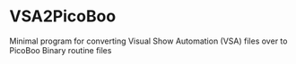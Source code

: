 # VSA2PicoBoo
Minimal program for converting Visual Show Automation (VSA) files over to PicoBoo Binary routine files
